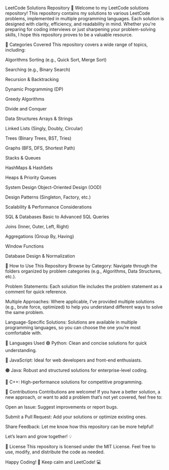 LeetCode Solutions Repository 🚀
Welcome to my LeetCode solutions repository! This repository contains my solutions to various LeetCode problems, implemented in multiple programming languages. Each solution is designed with clarity, efficiency, and readability in mind. Whether you're preparing for coding interviews or just sharpening your problem-solving skills, I hope this repository proves to be a valuable resource.

📌 Categories Covered
This repository covers a wide range of topics, including:

Algorithms
Sorting (e.g., Quick Sort, Merge Sort)

Searching (e.g., Binary Search)

Recursion & Backtracking

Dynamic Programming (DP)

Greedy Algorithms

Divide and Conquer

Data Structures
Arrays & Strings

Linked Lists (Singly, Doubly, Circular)

Trees (Binary Trees, BST, Tries)

Graphs (BFS, DFS, Shortest Path)

Stacks & Queues

HashMaps & HashSets

Heaps & Priority Queues

System Design
Object-Oriented Design (OOD)

Design Patterns (Singleton, Factory, etc.)

Scalability & Performance Considerations

SQL & Databases
Basic to Advanced SQL Queries

Joins (Inner, Outer, Left, Right)

Aggregations (Group By, Having)

Window Functions

Database Design & Normalization

📌 How to Use This Repository
Browse by Category: Navigate through the folders organized by problem categories (e.g., Algorithms, Data Structures, etc.).

Problem Statements: Each solution file includes the problem statement as a comment for quick reference.

Multiple Approaches: Where applicable, I’ve provided multiple solutions (e.g., brute force, optimized) to help you understand different ways to solve the same problem.

Language-Specific Solutions: Solutions are available in multiple programming languages, so you can choose the one you’re most comfortable with.

📌 Languages Used
🟢 Python: Clean and concise solutions for quick understanding.

🔵 JavaScript: Ideal for web developers and front-end enthusiasts.

🟠 Java: Robust and structured solutions for enterprise-level coding.

🔴 C++: High-performance solutions for competitive programming.

📌 Contributions
Contributions are welcome! If you have a better solution, a new approach, or want to add a problem that’s not yet covered, feel free to:

Open an Issue: Suggest improvements or report bugs.

Submit a Pull Request: Add your solutions or optimize existing ones.

Share Feedback: Let me know how this repository can be more helpful!

Let’s learn and grow together! 💡

📌 License
This repository is licensed under the MIT License. Feel free to use, modify, and distribute the code as needed.

Happy Coding! 🎉
Keep calm and LeetCode! 💻
